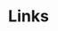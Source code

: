 ---
author_profile: true
layout: posts
title: Links
use_math: true
permalink: /links/
toc: true
toc_label: "Links"
toc_icon: "fas fa-folder-open"
toc_sticky: false
---